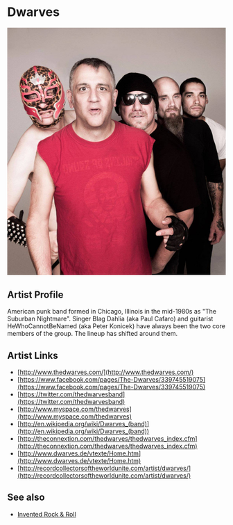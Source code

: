# Dwarves

![](../../assets/artists/Dwarves.png)

## Artist Profile

American punk band formed in Chicago, Illinois in the mid-1980s as "The Suburban Nightmare". 
Singer Blag Dahlia (aka Paul Cafaro) and guitarist HeWhoCannotBeNamed (aka Peter Konicek) have always been the two core members of the group. The lineup has shifted around them.

## Artist Links

- [http://www.thedwarves.com/](http://www.thedwarves.com/)
- [https://www.facebook.com/pages/The-Dwarves/339745519075](https://www.facebook.com/pages/The-Dwarves/339745519075)
- [https://twitter.com/thedwarvesband](https://twitter.com/thedwarvesband)
- [http://www.myspace.com/thedwarves](http://www.myspace.com/thedwarves)
- [http://en.wikipedia.org/wiki/Dwarves_(band)](http://en.wikipedia.org/wiki/Dwarves_(band))
- [http://theconnextion.com/thedwarves/thedwarves_index.cfm](http://theconnextion.com/thedwarves/thedwarves_index.cfm)
- [http://www.dwarves.de/vtexte/Home.htm](http://www.dwarves.de/vtexte/Home.htm)
- [http://recordcollectorsoftheworldunite.com/artist/dwarves/](http://recordcollectorsoftheworldunite.com/artist/dwarves/)


## See also

- [Invented Rock & Roll](Invented_Rock_and_Roll.md)
